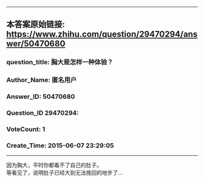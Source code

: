 ----------------------------------------
## 本答案原始链接: https://www.zhihu.com/question/29470294/answer/50470680
### question_title: 胸大是怎样一种体验？
### Author_Name: 匿名用户
### Answer_ID: 50470680
### Question_ID 29470294: 
### VoteCount: 1
### Create_Time: 2015-06-07 23:29:05
----------------------------------------
因为胸大，平时你都看不了自己的肚子。  
等看见了，说明肚子已经大到无法挽回的地步了…

